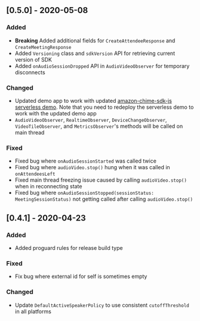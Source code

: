 ## [0.5.0] - 2020-05-08
### Added
* **Breaking** Added additional fields for `CreateAttendeeResponse` and `CreateMeetingResponse`
* Added `Versioning` class and `sdkVersion` API for retrieving current version of SDK
* Added `onAudioSessionDropped` API in `AudioVideoObserver` for temporary disconnects

### Changed
* Updated demo app to work with updated [amazon-chime-sdk-js serverless demo](https://github.com/aws/amazon-chime-sdk-js/tree/master/demos/serverless). Note that you 
need to redeploy the serverless demo to work with the updated demo app
* `AudioVideoObserver`, `RealtimeObserver`, `DeviceChangeObserver`, `VideoTileObserver`, and `MetricsObserver`'s methods will be called on main thread

### Fixed
* Fixed bug where `onAudioSessionStarted` was called twice
* Fixed bug where `audioVideo.stop()` hung when it was called in `onAttendeesLeft`
* Fixed main thread freezing issue caused by calling `audioVideo.stop()` when in reconnecting state
* Fixed bug where `onAudioSessionStopped(sessionStatus: MeetingSessionStatus)` not getting called after calling `audioVideo.stop()`

## [0.4.1] - 2020-04-23

### Added
* Added proguard rules for release build type

### Fixed
* Fix bug where external id for self is sometimes empty

### Changed
* Update `DefaultActiveSpeakerPolicy` to use consistent `cutoffThreshold` in all platforms
